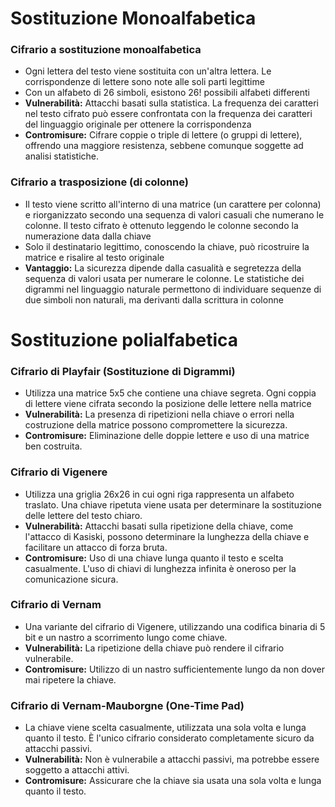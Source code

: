 # Sostituzione Monoalfabetica
### Cifrario a sostituzione monoalfabetica
- Ogni lettera del testo viene sostituita con un'altra lettera. Le corrispondenze di lettere sono note alle soli parti legittime
- Con un alfabeto di 26 simboli, esistono 26! possibili alfabeti differenti
- **Vulnerabilità:** Attacchi basati sulla statistica. La frequenza dei caratteri nel testo cifrato può essere confrontata con la frequenza dei caratteri del linguaggio originale per ottenere la corrispondenza
- **Contromisure:** Cifrare coppie o triple di lettere (o gruppi di lettere), offrendo una maggiore resistenza, sebbene comunque soggette ad analisi statistiche.

### Cifrario a trasposizione (di colonne)
- Il testo viene scritto all'interno di una matrice (un carattere per colonna) e riorganizzato secondo una sequenza di valori casuali che numerano le colonne. Il testo cifrato è ottenuto leggendo le colonne secondo la numerazione data dalla chiave
- Solo il destinatario legittimo, conoscendo la chiave, può ricostruire la matrice e risalire al testo originale
- **Vantaggio:** La sicurezza dipende dalla casualità e segretezza della sequenza di valori usata per numerare le colonne. Le statistiche dei digrammi nel linguaggio naturale permettono di individuare sequenze di due simboli non naturali, ma derivanti dalla scrittura in colonne

# Sostituzione polialfabetica
### Cifrario di Playfair (Sostituzione di Digrammi)
- Utilizza una matrice 5x5 che contiene una chiave segreta. Ogni coppia di lettere viene cifrata secondo la posizione delle lettere nella matrice
- **Vulnerabilità:** La presenza di ripetizioni nella chiave o errori nella costruzione della matrice possono compromettere la sicurezza.
- **Contromisure:** Eliminazione delle doppie lettere e uso di una matrice ben costruita.

### Cifrario di Vigenere
- Utilizza una griglia 26x26 in cui ogni riga rappresenta un alfabeto traslato. Una chiave ripetuta viene usata per determinare la sostituzione delle lettere del testo chiaro.
- **Vulnerabilità:** Attacchi basati sulla ripetizione della chiave, come l'attacco di Kasiski, possono determinare la lunghezza della chiave e facilitare un attacco di forza bruta.
- **Contromisure:** Uso di una chiave lunga quanto il testo e scelta casualmente. L'uso di chiavi di lunghezza infinita è oneroso per la comunicazione sicura.

### Cifrario di Vernam
- Una variante del cifrario di Vigenere, utilizzando una codifica binaria di 5 bit e un nastro a scorrimento lungo come chiave.
- **Vulnerabilità:** La ripetizione della chiave può rendere il cifrario vulnerabile.
- **Contromisure:** Utilizzo di un nastro sufficientemente lungo da non dover mai ripetere la chiave.

### Cifrario di Vernam-Mauborgne (One-Time Pad)
- La chiave viene scelta casualmente, utilizzata una sola volta e lunga quanto il testo. È l'unico cifrario considerato completamente sicuro da attacchi passivi.
- **Vulnerabilità:** Non è vulnerabile a attacchi passivi, ma potrebbe essere soggetto a attacchi attivi.
- **Contromisure:** Assicurare che la chiave sia usata una sola volta e lunga quanto il testo.